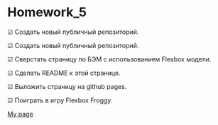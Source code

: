 # Homework_5

☑ Создать новый публичный репозиторий.

☑ Создать новый публичный репозиторий.

☑ Сверстать страницу по БЭМ с использованием Flexbox модели.

☑ Сделать README к этой странице.

☑ Выложить страницу на github pages.

☑ Поиграть в игру Flexbox Froggy.


[My page](https://gareet.github.io/Homework_5)
